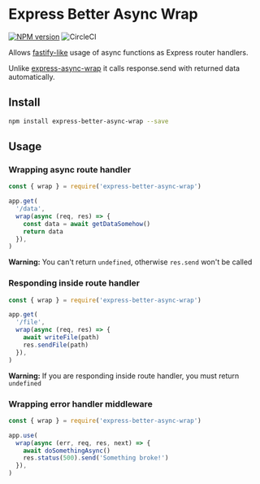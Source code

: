 # Express Better Async Wrap

[![NPM version](https://img.shields.io/npm/v/express-better-async-wrap.svg?style=flat-square)](https://www.npmjs.com/package/express-better-async-wrap)
![CircleCI](https://img.shields.io/circleci/project/github/lynxtaa/express-better-async-wrap.svg?style=flat-square)

Allows [fastify-like](https://www.fastify.io/docs/latest/Routes/#async-await) usage of async functions as Express router handlers.

Unlike [express-async-wrap](https://www.npmjs.com/package/express-async-wrap) it calls response.send with returned data automatically.

## Install

```bash
npm install express-better-async-wrap --save
```

## Usage

### Wrapping async route handler

```javascript
const { wrap } = require('express-better-async-wrap')

app.get(
  '/data',
  wrap(async (req, res) => {
    const data = await getDataSomehow()
    return data
  }),
)
```

**Warning:** You can't return `undefined`, otherwise `res.send` won't be called

### Responding inside route handler

```javascript
const { wrap } = require('express-better-async-wrap')

app.get(
  '/file',
  wrap(async (req, res) => {
    await writeFile(path)
    res.sendFile(path)
  }),
)
```

**Warning:** If you are responding inside route handler, you must return `undefined`

### Wrapping error handler middleware

```javascript
const { wrap } = require('express-better-async-wrap')

app.use(
  wrap(async (err, req, res, next) => {
    await doSomethingAsync()
    res.status(500).send('Something broke!')
  }),
)
```
